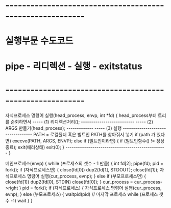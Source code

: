 
# ---------------------------------------------------------
# 실행부문 수도코드
# pipe - 리디렉션 - 실행 - exitstatus
# ---------------------------------------------------------

자식프로세스 명령어 실행(head_process, envp, int *fd)
{
	head_process부터 트리를 순회하면서
	----- (1) 리디렉션처리(); --------------------------
	----- (2) ARGS 만들기(head_process); -------------
	----- (3) 실행  ----------------------------------
	PATH = 로컬폴더 혹은 빌트인 PATH를 찾아줘서 넣기
	if (path 가 있다면)
		execve(PATH, ARGS, ENVP);
	else if (빌트인이라면)
	{
		if (빌트인함수() != 정상종료);
			exit(에러상태)
		exit(0);
	}
	-------------------------------------------------
}

메인프로세스(envp)
{
	while (프로세스의 갯수 - 1 만큼)
	{
		int fd[2];
		pipe(fd);
		pid = fork();
		if (자식프로세스면)
		{
			close(fd[0])
			dup2(fd[1], STDOUT);
			close(fd[1]);
			자식프로세스 명령어 실행(cur_process, evnp);
		}
		else if (부모프로세스면)
		{
			close(fd[1])
			dup2(fd[0], STDIN)
			close(fd[0]);
		}
		cur_process = cur_process->right
	}
	pid = fork();
	if (자식프로세스)
	{
		자식프로세스 명령어 실행(cur_process, evnp);
	}
	else (부모프로세스)
	{
		waitpid(pid) // 마지막 프로세스
		while (프로세스 갯수 -1)
			wait
	}
}


